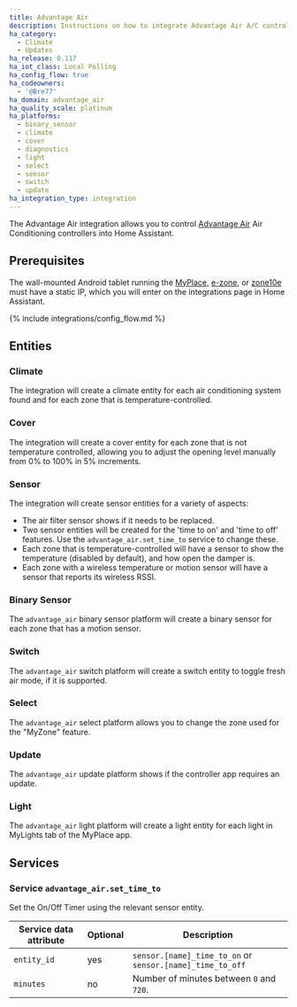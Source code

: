 ```yaml
---
title: Advantage Air
description: Instructions on how to integrate Advantage Air A/C controller into Home Assistant.
ha_category:
  - Climate
  - Updates
ha_release: 0.117
ha_iot_class: Local Polling
ha_config_flow: true
ha_codeowners:
  - '@Bre77'
ha_domain: advantage_air
ha_quality_scale: platinum
ha_platforms:
  - binary_sensor
  - climate
  - cover
  - diagnostics
  - light
  - select
  - sensor
  - switch
  - update
ha_integration_type: integration
---
```


The Advantage Air integration allows you to control [Advantage Air](https://www.advantageair.com.au/) Air Conditioning controllers into Home Assistant.

## Prerequisites

The wall-mounted Android tablet running the [MyPlace](https://play.google.com/store/apps/details?id=com.air.advantage.myair5), [e-zone](https://play.google.com/store/apps/details?id=com.air.advantage.ezone), or [zone10e](https://play.google.com/store/apps/details?id=com.air.advantage.zone10) must have a static IP, which you will enter on the integrations page in Home Assistant.

{% include integrations/config_flow.md %}

## Entities

### Climate

The integration will create a climate entity for each air conditioning system found and for each zone that is temperature-controlled.

### Cover

The integration will create a cover entity for each zone that is not temperature controlled, allowing you to adjust the opening level manually from 0% to 100% in 5% increments.

### Sensor

The integration will create sensor entities for a variety of aspects:

- The air filter sensor shows if it needs to be replaced.
- Two sensor entities will be created for the 'time to on' and 'time to off' features. Use the `advantage_air.set_time_to` service to change these.
- Each zone that is temperature-controlled will have a sensor to show the temperature (disabled by default), and how open the damper is.
- Each zone with a wireless temperature or motion sensor will have a sensor that reports its wireless RSSI.

### Binary Sensor

The `advantage_air` binary sensor platform will create a binary sensor for each zone that has a motion sensor.

### Switch

The `advantage_air` switch platform will create a switch entity to toggle fresh air mode, if it is supported.

### Select

The `advantage_air` select platform allows you to change the zone used for the "MyZone" feature.

### Update

The `advantage_air` update platform shows if the controller app requires an update.

### Light

The `advantage_air` light platform will create a light entity for each light in MyLights tab of the MyPlace app.

## Services

### Service `advantage_air.set_time_to`

Set the On/Off Timer using the relevant sensor entity.

| Service data attribute | Optional | Description |
| ---------------------- | -------- | ----------- |
| `entity_id` | yes | `sensor.[name]_time_to_on` or `sensor.[name]_time_to_off`
| `minutes` | no | Number of minutes between `0` and `720`.
